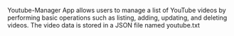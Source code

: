 Youtube-Manager App allows users to manage a list of YouTube videos by performing basic operations such as listing, adding, updating, and deleting videos. 
The video data is stored in a JSON file named youtube.txt
